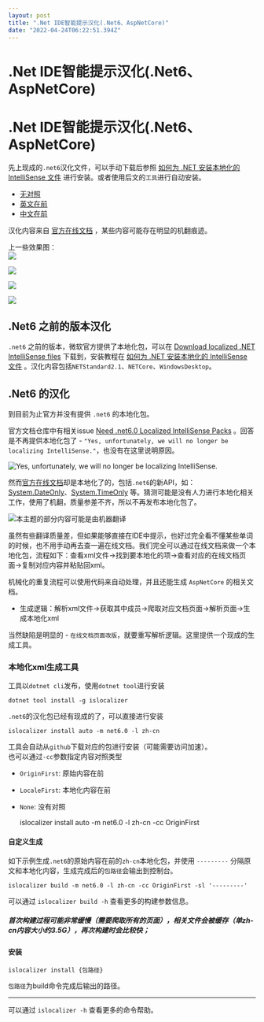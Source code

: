 ```yaml
---
layout: post
title: ".Net IDE智能提示汉化(.Net6、AspNetCore)"
date: "2022-04-24T06:22:51.394Z"
---
```

.Net IDE智能提示汉化(.Net6、AspNetCore)
================================

.Net IDE智能提示汉化(.Net6、AspNetCore)
================================

先上现成的`.net6`汉化文件，可以手动下载后参照 [如何为 .NET 安装本地化的 IntelliSense 文件](https://docs.microsoft.com/zh-cn/dotnet/core/install/localized-intellisense) 进行安装。或者使用后文的`工具`进行自动安装。

*   [无对照](https://files.cnblogs.com/files/blogs/708274/net6.0@zh-cn@None.zip)
*   [英文在前](https://files.cnblogs.com/files/blogs/708274/net6.0@zh-cn@OriginFirst.zip)
*   [中文在前](https://files.cnblogs.com/files/blogs/708274/net6.0@zh-cn@LocaleFirst.zip)

汉化内容来自 [官方在线文档](https://docs.microsoft.com/zh-cn/) ，某些内容可能存在明显的机翻痕迹。

上一些效果图：  
![](https://img2022.cnblogs.com/blog/2556853/202204/2556853-20220424122841668-797783601.png)

![](https://img2022.cnblogs.com/blog/2556853/202204/2556853-20220424122852002-1697664958.png)

![](https://img2022.cnblogs.com/blog/2556853/202204/2556853-20220424122857932-881749670.png)

![](https://img2022.cnblogs.com/blog/2556853/202204/2556853-20220424122907070-454108895.png)

.Net6 之前的版本汉化
-------------

`.net6` 之前的版本，微软官方提供了本地化包，可以在 [Download localized .NET IntelliSense files](https://dotnet.microsoft.com/zh-cn/download/intellisense) 下载到，安装教程在 [如何为 .NET 安装本地化的 IntelliSense 文件](https://docs.microsoft.com/zh-cn/dotnet/core/install/localized-intellisense) 。汉化内容包括`NETStandard2.1`、`NETCore`、`WindowsDesktop`。

.Net6 的汉化
---------

到目前为止官方并没有提供 `.net6` 的本地化包。

官方文档仓库中有相关issue [Need .net6.0 Localized IntelliSense Packs](https://github.com/dotnet/docs/issues/27283) 。回答是不再提供本地化包了 - `"Yes, unfortunately, we will no longer be localizing IntelliSense."`，也没有在这里说明原因。

![Yes, unfortunately, we will no longer be localizing IntelliSense.](https://img2022.cnblogs.com/blog/2556853/202204/2556853-20220424122947501-1872209150.png)

然而[官方在线文档](https://docs.microsoft.com/zh-cn/)却是本地化了的，包括`.net6`的新API，如：[System.DateOnly](https://docs.microsoft.com/zh-cn/dotnet/api/system.dateonly)、[System.TimeOnly](https://docs.microsoft.com/zh-cn/dotnet/api/system.timeonly) 等。猜测可能是没有人力进行本地化相关工作，使用了机翻，质量参差不齐，所以不再发布本地化包了。

![本主题的部分内容可能是由机器翻译](https://img2022.cnblogs.com/blog/2556853/202204/2556853-20220424123011887-45188805.png)

虽然有些翻译质量差，但如果能够直接在IDE中提示，也好过完全看不懂某些单词的时候，也不用手动再去查一遍在线文档。我们完全可以通过在线文档来做一个本地化包，流程如下：查看xml文件->找到要本地化的项->查看对应的在线文档页面->复制对应内容并粘贴回xml。

机械化的重复流程可以使用代码来自动处理，并且还能生成 `AspNetCore` 的相关文档。

*   生成逻辑：解析xml文件->获取其中成员->爬取对应文档页面->解析页面->生成本地化xml

当然缺陷是明显的 - `在线文档页面改版`，就要重写解析逻辑。这里提供一个现成的生成工具。

### 本地化xml生成工具

工具以`dotnet cli`发布，使用`dotnet tool`进行安装

    dotnet tool install -g islocalizer
    

`.net6`的汉化包已经有现成的了，可以直接进行安装

    islocalizer install auto -m net6.0 -l zh-cn
    

工具会自动从`github`下载对应的包进行安装（可能需要访问加速）。  
也可以通过`-cc`参数指定内容对照类型

*   `OriginFirst`: 原始内容在前
*   `LocaleFirst`: 本地化内容在前
*   `None`: 没有对照

    islocalizer install auto -m net6.0 -l zh-cn -cc OriginFirst
    

#### 自定义生成

如下示例生成`.net6`的原始内容在前的`zh-cn`本地化包，并使用 `---------` 分隔原文和本地化内容，生成完成后的`包路径`会输出到控制台。

    islocalizer build -m net6.0 -l zh-cn -cc OriginFirst -sl '---------'
    

可以通过 `islocalizer build -h` 查看更多的构建参数信息。

##### 首次构建过程可能非常缓慢（需要爬取所有的页面），相关文件会被缓存（单zh-cn内容大小约3.5G），再次构建时会比较快；

#### 安装

    islocalizer install {包路径}
    

`包路径`为build命令完成后输出的路径。

* * *

可以通过 `islocalizer -h` 查看更多的命令帮助。